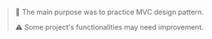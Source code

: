 > :notebook: The main purpose was to practice MVC design pattern.
>
> :warning: Some project's functionalities may need improvement.
